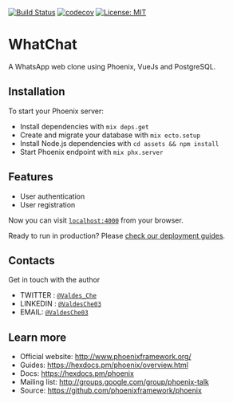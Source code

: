 [![Build Status](https://travis-ci.com/ValdesChe/WhatChat.svg?branch=master)](https://travis-ci.com/ValdesChe/WhatChat) [![codecov](https://codecov.io/gh/ValdesChe/WhatChat/branch/master/graph/badge.svg)](https://codecov.io/gh/ValdesChe/WhatChat) [![License: MIT](https://img.shields.io/badge/License-MIT-yellow.svg)](https://opensource.org/licenses/MIT)

# WhatChat

A WhatsApp web clone using Phoenix, VueJs and PostgreSQL.

## Installation

To start your Phoenix server:

- Install dependencies with `mix deps.get`
- Create and migrate your database with `mix ecto.setup`
- Install Node.js dependencies with `cd assets && npm install`
- Start Phoenix endpoint with `mix phx.server`

## Features

- User authentication
- User registration

Now you can visit [`localhost:4000`](http://localhost:4000) from your browser.

Ready to run in production? Please [check our deployment guides](https://hexdocs.pm/phoenix/deployment.html).

## Contacts

Get in touch with the author

- TWITTER : [`@Valdes_Che`](https://twitter.com/Valdes_Che)
- LINKEDIN : [`@ValdesChe03`](https://www.linkedin.com/in/valdesche03/)
- EMAIL: [`@ValdesChe03`](mailto:valdesche03@gmail.com/)

## Learn more

- Official website: http://www.phoenixframework.org/
- Guides: https://hexdocs.pm/phoenix/overview.html
- Docs: https://hexdocs.pm/phoenix
- Mailing list: http://groups.google.com/group/phoenix-talk
- Source: https://github.com/phoenixframework/phoenix
